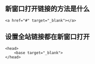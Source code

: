 ## 新窗口打开链接的方法是什么
`<a href="#" target="_blank"></a>`

## 设置全站链接都在新窗口打开
```
<head>
    <base target="_blank">
</head>
```